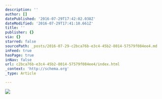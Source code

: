 ```yaml
---
description: ''
author: []
datePublished: '2016-07-29T17:42:02.038Z'
dateModified: '2016-07-29T17:41:10.661Z'
title: ''
publisher: {}
via: {}
starred: false
sourcePath: _posts/2016-07-29-c2bca76b-e3c4-45b2-8014-57579f084ee4.md
inFeed: true
hasPage: true
inNav: false
url: c2bca76b-e3c4-45b2-8014-57579f084ee4/index.html
_context: 'http://schema.org'
_type: Article

---
```

![](https://the-grid-user-content.s3-us-west-2.amazonaws.com/227fed07-74b6-4eb5-9e23-84930f140eb0.jpg)